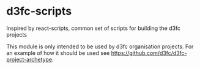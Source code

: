 # d3fc-scripts
Inspired by react-scripts, common set of scripts for building the d3fc projects

This module is only intended to be used by d3fc organisation projects. For an example of how it should be used see https://github.com/d3fc/d3fc-project-archetype.
